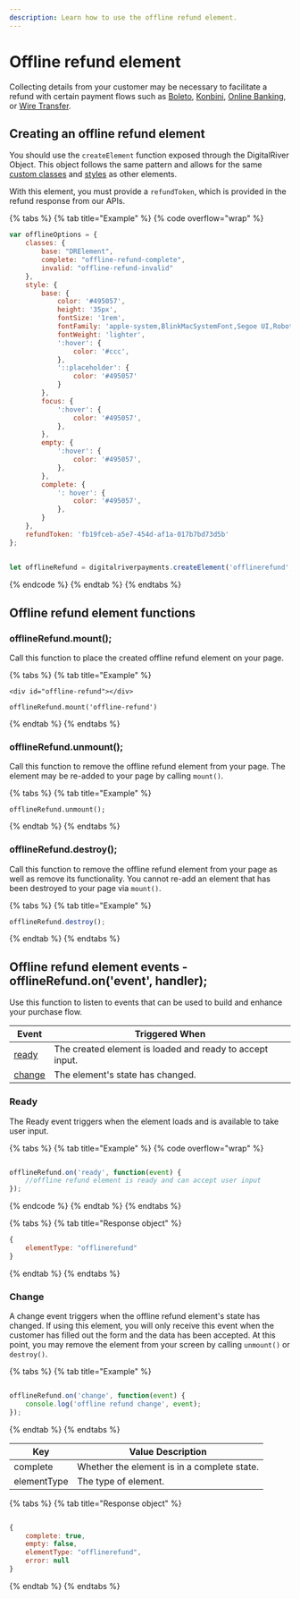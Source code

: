 ```yaml
---
description: Learn how to use the offline refund element.
---
```


# Offline refund element

Collecting details from your customer may be necessary to facilitate a refund with certain payment flows such as [Boleto](../../../payments/supported-payment-methods/boleto.md), [Konbini](../../../payments/supported-payment-methods/konbini.md), [Online Banking](../../../payments/supported-payment-methods/online-banking-ibp.md), or [Wire Transfer](../../../payments/supported-payment-methods/wire-transfer.md).

## Creating an offline refund element

You should use the `createElement` function exposed through the DigitalRiver Object. This object follows the same pattern and allows for the same [custom classes](./#custom-classes) and [styles](./#custom-styles) as other elements.

With this element, you must provide a `refundToken`, which is provided in the refund response from our APIs.

{% tabs %}
{% tab title="Example" %}
{% code overflow="wrap" %}
```javascript
var offlineOptions = {
    classes: {
        base: "DRElement",
        complete: "offline-refund-complete",
        invalid: "offline-refund-invalid"
    },
    style: {
        base: {
            color: '#495057',
            height: '35px',
            fontSize: '1rem',
            fontFamily: 'apple-system,BlinkMacSystemFont,Segoe UI,Roboto,Helvetica Neue,Arial,sans-serif',
            fontWeight: 'lighter',
            ':hover': {
                color: '#ccc',
            },
            '::placeholder': {
                color: '#495057'
            }
        },
        focus: {
            ':hover': {
                color: '#495057',
            },
        },
        empty: {
            ':hover': {
                color: '#495057',
            },
        },
        complete: {
            ': hover': {
                color: '#495057',
            },
        }
    },
    refundToken: 'fb19fceb-a5e7-454d-af1a-017b7bd73d5b'
};
 
 
let offlineRefund = digitalriverpayments.createElement('offlinerefund', offlineOptions);
```
{% endcode %}
{% endtab %}
{% endtabs %}

## Offline refund element functions

### offlineRefund.mount();

Call this function to place the created offline refund element on your page.

{% tabs %}
{% tab title="Example" %}
```markup
<div id="offline-refund"></div>
 
offlineRefund.mount('offline-refund')
```
{% endtab %}
{% endtabs %}

### offlineRefund.unmount();

Call this function to remove the offline refund element from your page. The element may be re-added to your page by calling `mount()`.

{% tabs %}
{% tab title="Example" %}
```markup
offlineRefund.unmount();
```
{% endtab %}
{% endtabs %}

### offlineRefund.destroy();

Call this function to remove the offline refund element from your page as well as remove its functionality. You cannot re-add an element that has been destroyed to your page via `mount()`.

{% tabs %}
{% tab title="Example" %}
```javascript
offlineRefund.destroy();
```
{% endtab %}
{% endtabs %}

## Offline refund element events - offlineRefund.on('event', handler);

Use this function to listen to events that can be used to build and enhance your purchase flow.

| Event                                      | Triggered When                                           |
| ------------------------------------------ | -------------------------------------------------------- |
| [ready](offline-refund-element.md#ready)   | The created element is loaded and ready to accept input. |
| [change](offline-refund-element.md#change) | The element's state has changed.                         |

### Ready

The Ready event triggers when the element loads and is available to take user input.

{% tabs %}
{% tab title="Example" %}
{% code overflow="wrap" %}
```javascript

offlineRefund.on('ready', function(event) {
    //offline refund element is ready and can accept user input
});
```
{% endcode %}
{% endtab %}
{% endtabs %}

{% tabs %}
{% tab title="Response object" %}
```javascript
{
    elementType: "offlinerefund"
}
```
{% endtab %}
{% endtabs %}

### Change

A change event triggers when the offline refund element's state has changed. If using this element, you will only receive this event when the customer has filled out the form and the data has been accepted. At this point, you may remove the element from your screen by calling `unmount()` or `destroy()`.

{% tabs %}
{% tab title="Example" %}
```javascript

offlineRefund.on('change', function(event) {
    console.log('offline refund change', event);
});
```
{% endtab %}
{% endtabs %}

| Key         | Value Description                           |
| ----------- | ------------------------------------------- |
| complete    | Whether the element is in a complete state. |
| elementType | The type of element.                        |

{% tabs %}
{% tab title="Response object" %}
```javascript

{
    complete: true,
    empty: false,
    elementType: "offlinerefund",
    error: null
}
```
{% endtab %}
{% endtabs %}

